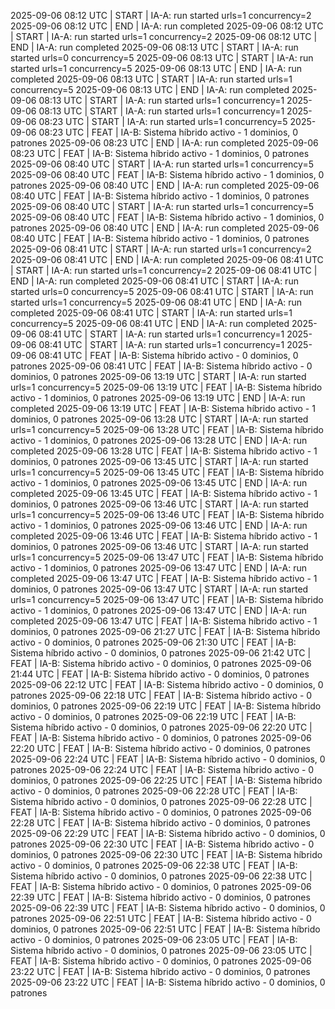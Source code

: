 2025-09-06 08:12 UTC | START | IA-A: run started urls=1 concurrency=2
2025-09-06 08:12 UTC | END | IA-A: run completed
2025-09-06 08:12 UTC | START | IA-A: run started urls=1 concurrency=2
2025-09-06 08:12 UTC | END | IA-A: run completed
2025-09-06 08:13 UTC | START | IA-A: run started urls=0 concurrency=5
2025-09-06 08:13 UTC | START | IA-A: run started urls=1 concurrency=5
2025-09-06 08:13 UTC | END | IA-A: run completed
2025-09-06 08:13 UTC | START | IA-A: run started urls=1 concurrency=5
2025-09-06 08:13 UTC | END | IA-A: run completed
2025-09-06 08:13 UTC | START | IA-A: run started urls=1 concurrency=1
2025-09-06 08:13 UTC | START | IA-A: run started urls=1 concurrency=1
2025-09-06 08:23 UTC | START | IA-A: run started urls=1 concurrency=5
2025-09-06 08:23 UTC | FEAT | IA-B: Sistema híbrido activo - 1 dominios, 0 patrones
2025-09-06 08:23 UTC | END | IA-A: run completed
2025-09-06 08:23 UTC | FEAT | IA-B: Sistema híbrido activo - 1 dominios, 0 patrones
2025-09-06 08:40 UTC | START | IA-A: run started urls=1 concurrency=5
2025-09-06 08:40 UTC | FEAT | IA-B: Sistema híbrido activo - 1 dominios, 0 patrones
2025-09-06 08:40 UTC | END | IA-A: run completed
2025-09-06 08:40 UTC | FEAT | IA-B: Sistema híbrido activo - 1 dominios, 0 patrones
2025-09-06 08:40 UTC | START | IA-A: run started urls=1 concurrency=5
2025-09-06 08:40 UTC | FEAT | IA-B: Sistema híbrido activo - 1 dominios, 0 patrones
2025-09-06 08:40 UTC | END | IA-A: run completed
2025-09-06 08:40 UTC | FEAT | IA-B: Sistema híbrido activo - 1 dominios, 0 patrones
2025-09-06 08:41 UTC | START | IA-A: run started urls=1 concurrency=2
2025-09-06 08:41 UTC | END | IA-A: run completed
2025-09-06 08:41 UTC | START | IA-A: run started urls=1 concurrency=2
2025-09-06 08:41 UTC | END | IA-A: run completed
2025-09-06 08:41 UTC | START | IA-A: run started urls=0 concurrency=5
2025-09-06 08:41 UTC | START | IA-A: run started urls=1 concurrency=5
2025-09-06 08:41 UTC | END | IA-A: run completed
2025-09-06 08:41 UTC | START | IA-A: run started urls=1 concurrency=5
2025-09-06 08:41 UTC | END | IA-A: run completed
2025-09-06 08:41 UTC | START | IA-A: run started urls=1 concurrency=1
2025-09-06 08:41 UTC | START | IA-A: run started urls=1 concurrency=1
2025-09-06 08:41 UTC | FEAT | IA-B: Sistema híbrido activo - 0 dominios, 0 patrones
2025-09-06 08:41 UTC | FEAT | IA-B: Sistema híbrido activo - 0 dominios, 0 patrones
2025-09-06 13:19 UTC | START | IA-A: run started urls=1 concurrency=5
2025-09-06 13:19 UTC | FEAT | IA-B: Sistema híbrido activo - 1 dominios, 0 patrones
2025-09-06 13:19 UTC | END | IA-A: run completed
2025-09-06 13:19 UTC | FEAT | IA-B: Sistema híbrido activo - 1 dominios, 0 patrones
2025-09-06 13:28 UTC | START | IA-A: run started urls=1 concurrency=5
2025-09-06 13:28 UTC | FEAT | IA-B: Sistema híbrido activo - 1 dominios, 0 patrones
2025-09-06 13:28 UTC | END | IA-A: run completed
2025-09-06 13:28 UTC | FEAT | IA-B: Sistema híbrido activo - 1 dominios, 0 patrones
2025-09-06 13:45 UTC | START | IA-A: run started urls=1 concurrency=5
2025-09-06 13:45 UTC | FEAT | IA-B: Sistema híbrido activo - 1 dominios, 0 patrones
2025-09-06 13:45 UTC | END | IA-A: run completed
2025-09-06 13:45 UTC | FEAT | IA-B: Sistema híbrido activo - 1 dominios, 0 patrones
2025-09-06 13:46 UTC | START | IA-A: run started urls=1 concurrency=5
2025-09-06 13:46 UTC | FEAT | IA-B: Sistema híbrido activo - 1 dominios, 0 patrones
2025-09-06 13:46 UTC | END | IA-A: run completed
2025-09-06 13:46 UTC | FEAT | IA-B: Sistema híbrido activo - 1 dominios, 0 patrones
2025-09-06 13:46 UTC | START | IA-A: run started urls=1 concurrency=5
2025-09-06 13:47 UTC | FEAT | IA-B: Sistema híbrido activo - 1 dominios, 0 patrones
2025-09-06 13:47 UTC | END | IA-A: run completed
2025-09-06 13:47 UTC | FEAT | IA-B: Sistema híbrido activo - 1 dominios, 0 patrones
2025-09-06 13:47 UTC | START | IA-A: run started urls=1 concurrency=5
2025-09-06 13:47 UTC | FEAT | IA-B: Sistema híbrido activo - 1 dominios, 0 patrones
2025-09-06 13:47 UTC | END | IA-A: run completed
2025-09-06 13:47 UTC | FEAT | IA-B: Sistema híbrido activo - 1 dominios, 0 patrones
2025-09-06 21:27 UTC | FEAT | IA-B: Sistema híbrido activo - 0 dominios, 0 patrones
2025-09-06 21:30 UTC | FEAT | IA-B: Sistema híbrido activo - 0 dominios, 0 patrones
2025-09-06 21:42 UTC | FEAT | IA-B: Sistema híbrido activo - 0 dominios, 0 patrones
2025-09-06 21:44 UTC | FEAT | IA-B: Sistema híbrido activo - 0 dominios, 0 patrones
2025-09-06 22:12 UTC | FEAT | IA-B: Sistema híbrido activo - 0 dominios, 0 patrones
2025-09-06 22:18 UTC | FEAT | IA-B: Sistema híbrido activo - 0 dominios, 0 patrones
2025-09-06 22:19 UTC | FEAT | IA-B: Sistema híbrido activo - 0 dominios, 0 patrones
2025-09-06 22:19 UTC | FEAT | IA-B: Sistema híbrido activo - 0 dominios, 0 patrones
2025-09-06 22:20 UTC | FEAT | IA-B: Sistema híbrido activo - 0 dominios, 0 patrones
2025-09-06 22:20 UTC | FEAT | IA-B: Sistema híbrido activo - 0 dominios, 0 patrones
2025-09-06 22:24 UTC | FEAT | IA-B: Sistema híbrido activo - 0 dominios, 0 patrones
2025-09-06 22:24 UTC | FEAT | IA-B: Sistema híbrido activo - 0 dominios, 0 patrones
2025-09-06 22:25 UTC | FEAT | IA-B: Sistema híbrido activo - 0 dominios, 0 patrones
2025-09-06 22:28 UTC | FEAT | IA-B: Sistema híbrido activo - 0 dominios, 0 patrones
2025-09-06 22:28 UTC | FEAT | IA-B: Sistema híbrido activo - 0 dominios, 0 patrones
2025-09-06 22:28 UTC | FEAT | IA-B: Sistema híbrido activo - 0 dominios, 0 patrones
2025-09-06 22:29 UTC | FEAT | IA-B: Sistema híbrido activo - 0 dominios, 0 patrones
2025-09-06 22:30 UTC | FEAT | IA-B: Sistema híbrido activo - 0 dominios, 0 patrones
2025-09-06 22:30 UTC | FEAT | IA-B: Sistema híbrido activo - 0 dominios, 0 patrones
2025-09-06 22:38 UTC | FEAT | IA-B: Sistema híbrido activo - 0 dominios, 0 patrones
2025-09-06 22:38 UTC | FEAT | IA-B: Sistema híbrido activo - 0 dominios, 0 patrones
2025-09-06 22:39 UTC | FEAT | IA-B: Sistema híbrido activo - 0 dominios, 0 patrones
2025-09-06 22:39 UTC | FEAT | IA-B: Sistema híbrido activo - 0 dominios, 0 patrones
2025-09-06 22:51 UTC | FEAT | IA-B: Sistema híbrido activo - 0 dominios, 0 patrones
2025-09-06 22:51 UTC | FEAT | IA-B: Sistema híbrido activo - 0 dominios, 0 patrones
2025-09-06 23:05 UTC | FEAT | IA-B: Sistema híbrido activo - 0 dominios, 0 patrones
2025-09-06 23:05 UTC | FEAT | IA-B: Sistema híbrido activo - 0 dominios, 0 patrones
2025-09-06 23:22 UTC | FEAT | IA-B: Sistema híbrido activo - 0 dominios, 0 patrones
2025-09-06 23:22 UTC | FEAT | IA-B: Sistema híbrido activo - 0 dominios, 0 patrones
